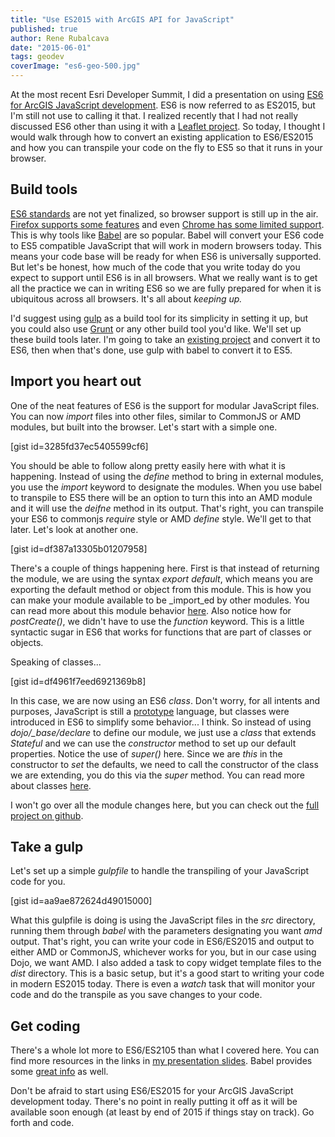 ```yaml
---
title: "Use ES2015 with ArcGIS API for JavaScript"
published: true
author: Rene Rubalcava
date: "2015-06-01"
tags: geodev
coverImage: "es6-geo-500.jpg"
---
```


At the most recent Esri Developer Summit, I did a presentation on using [ES6 for ArcGIS JavaScript development](http://video.esri.com/watch/4533/enjoy-some-es6-in-your-js-apps-today). ES6 is now referred to as ES2015, but I'm still not use to calling it that. I realized recently that I had not really discussed ES6 other than using it with a [Leaflet project](http://odoe.net/blog/leaflet-control-transducers-and-es6/). So today, I thought I would walk through how to convert an existing application to ES6/ES2015 and how you can transpile your code on the fly to ES5 so that it runs in your browser.

## Build tools

[ES6 standards](http://tc39wiki.calculist.org/es6/) are not yet finalized, so browser support is still up in the air. [Firefox supports some features](https://developer.mozilla.org/en-US/docs/Web/JavaScript/New_in_JavaScript/ECMAScript_6_support_in_Mozilla) and even [Chrome has some limited support](http://stackoverflow.com/questions/24008366/using-ecmascript-6). This is why tools like [Babel](https://babeljs.io/) are so popular. Babel will convert your ES6 code to ES5 compatible JavaScript that will work in modern browsers today. This means your code base will be ready for when ES6 is universally supported. But let's be honest, how much of the code that you write today do you expect to support until ES6 is in all browsers. What we really want is to get all the practice we can in writing ES6 so we are fully prepared for when it is ubiquitous across all browsers. It's all about _keeping up._

I'd suggest using [gulp](http://gulpjs.com/) as a build tool for its simplicity in setting it up, but you could also use [Grunt](http://gruntjs.com/) or any other build tool you'd like. We'll set up these build tools later. I'm going to take an [existing project](https://github.com/odoe/esrijs-flux) and convert it to ES6, then when that's done, use gulp with babel to convert it to ES5.

## Import you heart out

One of the neat features of ES6 is the support for modular JavaScript files. You can now _import_ files into other files, similar to CommonJS or AMD modules, but built into the browser. Let's start with a simple one.

[gist id=3285fd37ec5405599cf6]

You should be able to follow along pretty easily here with what it is happening. Instead of using the _define_ method to bring in external modules, you use the _import_ keyword to designate the modules. When you use babel to transpile to ES5 there will be an option to turn this into an AMD module and it will use the _deifne_ method in its output. That's right, you can transpile your ES6 to commonjs _require_ style or AMD _define_ style. We'll get to that later. Let's look at another one.

[gist id=df387a13305b01207958]

There's a couple of things happening here. First is that instead of returning the module, we are using the syntax _export default_, which means you are exporting the default method or object from this module. This is how you can make your module available to be _import_ed by other modules. You can read more about this module behavior [here](http://24ways.org/2014/javascript-modules-the-es6-way/). Also notice how for _postCreate()_, we didn't have to use the _function_ keyword. This is a little syntactic sugar in ES6 that works for functions that are part of classes or objects.

Speaking of classes...

[gist id=df4961f7eed6921369b8]

In this case, we are now using an ES6 _class_. Don't worry, for all intents and purposes, JavaScript is still a [prototype](https://developer.mozilla.org/en-US/docs/Web/JavaScript/Reference/Global_Objects/Object/prototype) language, but classes were introduced in ES6 to simplify some behavior... I think. So instead of using _dojo/\_base/declare_ to define our module, we just use a _class_ that extends _Stateful_ and we can use the _constructor_ method to set up our default properties. Notice the use of _super()_ here. Since we are _this_ in the constructor to _set_ the defaults, we need to call the constructor of the class we are extending, you do this via the _super_ method. You can read more about classes [here](http://www.2ality.com/2015/02/es6-classes-final.html).

I won't go over all the module changes here, but you can check out the [full project on github](https://github.com/odoe/esrijs-flux).

## Take a gulp

Let's set up a simple _gulpfile_ to handle the transpiling of your JavaScript code for you.

[gist id=aa9ae872624d49015000]

What this gulpfile is doing is using the JavaScript files in the _src_ directory, running them through _babel_ with the parameters designating you want _amd_ output. That's right, you can write your code in ES6/ES2015 and output to either AMD or CommonJS, whichever works for you, but in our case using Dojo, we want AMD. I also added a task to copy widget template files to the _dist_ directory. This is a basic setup, but it's a good start to writing your code in modern ES2015 today. There is even a _watch_ task that will monitor your code and do the transpile as you save changes to your code.

## Get coding

There's a whole lot more to ES6/ES2105 than what I covered here. You can find more resources in the links in [my presentation slides](https://docs.google.com/presentation/d/1u1H9LAiOCfCod4L7QwGW-KoaW2hsOm-62bJJ03Q8Giw/edit#slide=id.g754626497_038). Babel provides some [great info](https://babeljs.io/docs/learn-es2015/) as well.

Don't be afraid to start using ES6/ES2015 for your ArcGIS JavaScript development today. There's no point in really putting it off as it will be available soon enough (at least by end of 2015 if things stay on track). Go forth and code.
